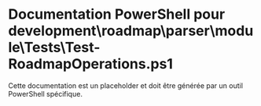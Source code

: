 # Documentation PowerShell pour development\roadmap\parser\module\Tests\Test-RoadmapOperations.ps1

Cette documentation est un placeholder et doit être générée par un outil PowerShell spécifique.
